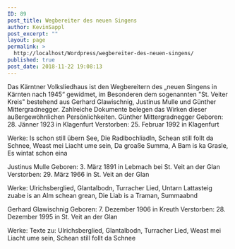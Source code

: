 ```yaml
---
ID: 89
post_title: Wegbereiter des neuen Singens
author: KevinSappl
post_excerpt: ""
layout: page
permalink: >
  http://localhost/Wordpress/wegbereiter-des-neuen-singens/
published: true
post_date: 2018-11-22 19:08:13
---
```

Das Kärntner Volksliedhaus ist den Wegbereitern des „neuen Singens in Kärnten nach 1945“ gewidmet, im Besonderen dem sogenannten "St. Veiter Kreis" bestehend aus Gerhard Glawischnig, Justinus Mulle und Günther Mittergradnegger. Zahlreiche Dokumente belegen das Wirken dieser außergewöhnlichen Persönlichkeiten.
Günther Mittergradnegger
Geboren: 28. Jänner 1923 in Klagenfurt
Verstorben: 25. Februar 1992 in Klagenfurt

Werke: Is schon still übern See, Die Radlbochliadln, Schean still follt da Schnee, Weast mei Liacht ume sein, Da groaße Summa, A Bam is ka Grasle, Es wintat schon eina

Justinus Mulle
Geboren: 3. März 1891 in Lebmach bei St. Veit an der Glan
Verstorben: 29. März 1966 in St. Veit an der Glan

Werke: Ulrichsberglied, Glantalbodn, Turracher Lied, Untarn Lattasteig zuabe is an Alm schean grean, Die Liab is a Traman, Summaabnd

Gerhard Glawischnig
Geboren: 7. Dezember 1906 in Kreuth
Verstorben: 28. Dezember 1995 in St. Veit an der Glan

Werke: Texte zu: Ulrichsberglied, Glantalbodn, Turracher Lied, Weast mei Liacht ume sein, Schean still follt da Schnee